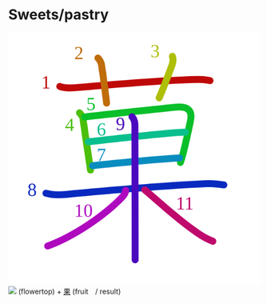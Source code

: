 # Sweets/pastry
![83d3](Kanji/kanji-colorize/83d3.svg)
![](http://www.kanjidamage.com/assets/radsmall/flower-303d55c2aa8534ab3d1d8290588d7c1462971c974af29d9210696326646feb14.jpg) (flowertop) + [果](Kanji/kanji-dict/果.md) (fruit　/ result)